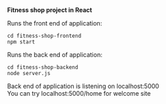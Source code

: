 **Fitness shop project in React**

Runs the front end of application:

```
cd fitness-shop-frontend
npm start
```

Runs the back end of application:

```
cd fitness-shop-backend
node server.js
```

Back end of application is listening on localhost:5000\
You can try localhost:5000/home for welcome site
